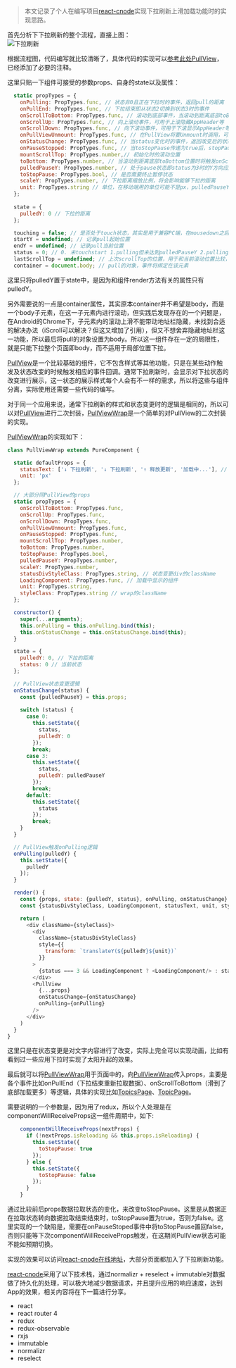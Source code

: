 > 本文记录了个人在编写项目[react-cnode](https://github.com/JoV5/react-cnode)实现下拉刷新上滑加载功能时的实现思路。

首先分析下下拉刷新的整个流程，直接上图：  
![下拉刷新](https://raw.githubusercontent.com/JoV5/blog/master/images/%E4%B8%8B%E6%8B%89%E5%88%B7%E6%96%B0.png)  

根据流程图，代码编写就比较清晰了，具体代码的实现可以[参考此处PullView](https://github.com/JoV5/react-cnode/blob/master/src/components/PullView.js)，已经添加了必要的注释。  

这里只贴一下组件可接受的参数props、自身的state以及属性：
```js
  static propTypes = {
    onPulling: PropTypes.func, // 状态非0且正在下拉时的事件，返回pull的距离
    onPullEnd: PropTypes.func, // 下拉结束即从状态2切换到状态3时的事件
    onScrollToBottom: PropTypes.func, // 滚动到底部事件，当滚动到距离底部toBottom位置时触发，可用于下滑加载更多
    onScrollUp: PropTypes.func, // 向上滚动事件，可用于上滚隐藏AppHeader等
    onScrollDown: PropTypes.func, // 向下滚动事件，可用于下滚显示AppHeader等
    onPullViewUnmount: PropTypes.func, // 在PullView将要Unmount时调用，可用于记录当前滚动位置，在下次Mount时作为下面的mountScrollTop参数传入，回到上次滚动位置
    onStatusChange: PropTypes.func, // 当status变化时的事件，返回改变后的状态，结合个人需要对不同状态做出相应视图改变，比如比如下拉时顶部显示相应的提示
    onPauseStopped: PropTypes.func, // 当toStopPause传递为true后，stopPause完成后的事件
    mountScrollTop: PropTypes.number,// 初始化时的滚动位置
    toBottom: PropTypes.number, // 当滚动到距离底部toBottom位置时将触发onScrollToBottom事件
    pulledPauseY: PropTypes.number, // 处于pause状态即status为3时的Y方向应所在的位置
    toStopPause: PropTypes.bool, // 是否需要终止暂停状态
    scaleY: PropTypes.number, // 下拉距离缩放比例，将会影响能够下拉的距离
    unit: PropTypes.string // 单位，在移动端用的单位可能不是px，pulledPauseY和state中的pulledY都将使用这一单位，在使用px之外的单位时，需要设置好scaleY
  };
  
  state = {
    pulledY: 0 // 下拉的距离
  };

  touching = false; // 是否处于touch状态，其实是用于兼容PC端，在mousedown之后才允许mousemove的逻辑
  startY = undefined; // 记录pull起始位置
  endY = undefined; // 记录pull当前位置
  status = 0; // 0. 未touchstart 1.pulling但未达到pulledPauseY 2.pulling达到pulledPauseY 3.进入pause状态
  lastScrollTop = undefined; // 上次scrollTop的位置，用于和当前滚动位置比较，判断是向上滚还是向下滚
  container = document.body; // pull的对象，事件将绑定在该元素
```

这里只将pulledY置于state中，是因为和组件render方法有关的属性只有pulledY。  

另外需要说的一点是container属性，其实原本container并不希望是body，而是一个body子元素，在这一子元素内进行滚动，但实践后发现存在的一个问题是，在Android的Chrome下，子元素内的滚动上滑不能带动地址栏隐藏，未找到合适的解决办法（iScroll可以解决？但这又增加了引用），但又不想舍弃隐藏地址栏这一功能，所以最后将pull的对象设置为body。所以这一组件存在一定的局限性，就是只能下拉整个页面即body，而不适用于局部位置下拉。

[PullView](https://github.com/JoV5/react-cnode/blob/master/src/components/PullView.js)是一个比较基础的组件，它不包含样式等其他功能，只是在某些动作触发及状态改变的时候触发相应的事件回调。通常下拉刷新时，会显示对下拉状态的改变进行展示，这一状态的展示样式每个人会有不一样的需求，所以将这些与组件分离，实际使用还需要一些代码的编写。  

对于同一个应用来说，通常下拉刷新的样式和状态变更时的逻辑是相同的，所以可以对[PullView](https://github.com/JoV5/react-cnode/blob/master/src/components/PullView.js)进行二次封装，[PullViewWrap](https://github.com/JoV5/react-cnode/blob/master/src/components/PullViewWrap.js)是一个简单的对PullView的二次封装的实现。 

[PullViewWrap](https://github.com/JoV5/react-cnode/blob/master/src/components/PullViewWrap.js)的实现如下：
```js
class PullViewWrap extends PureComponent {

  static defaultProps = {
    statusText: ['↓ 下拉刷新', '↓ 下拉刷新', '↑ 释放更新', '加载中...'], // 文字对应状态
    unit: 'px'
  };

  // 大部分同PullView的props
  static propTypes = {
    onScrollToBottom: PropTypes.func,
    onScrollUp: PropTypes.func,
    onScrollDown: PropTypes.func,
    onPullViewUnmount: PropTypes.func,
    onPauseStopped: PropTypes.func,
    mountScrollTop: PropTypes.number,
    toBottom: PropTypes.number,
    toStopPause: PropTypes.bool,
    pulledPauseY: PropTypes.number,
    scaleY: PropTypes.number,
    statusDivStyleClass: PropTypes.string, // 状态变更div的className
    LoadingComponent: PropTypes.func, // 加载中显示的组件
    unit: PropTypes.string,
    styleClass: PropTypes.string // wrap的className
  };

  constructor() {
    super(...arguments);
    this.onPulling = this.onPulling.bind(this);
    this.onStatusChange = this.onStatusChange.bind(this);
  }

  state = {
    pulledY: 0, // 下拉的距离
    status: 0 // 当前状态
  };

  // PullView状态变更逻辑
  onStatusChange(status) {
    const {pulledPauseY} = this.props;
    
    switch (status) {
      case 0:
        this.setState({
          status,
          pulledY: 0
        });
        break;
      case 3:
        this.setState({
          status,
          pulledY: pulledPauseY
        });
        break;
      default:
        this.setState({
          status
        });
        break;
    }
  }

  // PullView触发onPulling逻辑
  onPulling(pulledY) {
    this.setState({
      pulledY
    });
  }

  render() {
    const {props, state: {pulledY, status}, onPulling, onStatusChange} = this;
    const {statusDivStyleClass, LoadingComponent, statusText, unit, styleClass} = props;

    return (
      <div className={styleClass}>
        <div
          className={statusDivStyleClass}
          style={{
            transform: `translateY(${pulledY}${unit})`
          }}
        >
          {status === 3 && LoadingComponent ? <LoadingComponent/> : statusText[status]}
        </div>
        <PullView 
          {...props}
          onStatusChange={onStatusChange}
          onPulling={onPulling}
        />
      </div>
    )
  }
}
```
这里只是在状态变更是对文字内容进行了改变，实际上完全可以实现动画，比如有看到过一些应用下拉时实现了太阳升起的效果。  

最后就可以将[PullViewWrap](https://github.com/JoV5/react-cnode/blob/master/src/components/PullViewWrap.js)用于页面中的，向[PullViewWrap](https://github.com/JoV5/react-cnode/blob/master/src/components/PullViewWrap.js)传入props，主要是各个事件比如onPullEnd（下拉结束重新拉取数据）、onScrollToBottom（滑到了底部加载更多）等逻辑，具体的实现比如[TopicsPage](https://github.com/JoV5/react-cnode/blob/master/src/containers/TopicsPage/TopicsPageCreator.js)、[TopicPage](https://github.com/JoV5/react-cnode/blob/master/src/containers/TopicPage/index.js)。

需要说明的一个参数是，因为用了redux，所以个人处理是在componentWillReceiveProps这一组件周期中，如下:
```js
    componentWillReceiveProps(nextProps) {
      if (!nextProps.isReloading && this.props.isReloading) {
        this.setState({
          toStopPause: true
        });
      } else {
        this.setState({
          toStopPause: false
        });
      }
    }
```
通过比较前后props数据拉取状态的变化，来改变toStopPause。这里是从数据正在拉取状态转向数据拉取结束结束时，toStopPause置为true，否则为false。这里实现的一个缺陷是，需要在onPauseStoped事件中将toStopPause置回false，否则只能等下次componentWillReceiveProps触发，在这期间PullView状态可能不能如预期切换。  

实现的效果可以访问[react-cnode在线地址](http://cnode.padabon.com)，大部分页面都加入了下拉刷新功能。

[react-cnode](https://github.com/JoV5/react-cnode)采用了以下技术栈，通过normalizr + reselect + immutable对数据做了持久化的处理，可以极大地减少数据请求，并且提升应用的响应速度，达到App的效果，相关内容将在下一篇进行分享。
* react
* react router 4
* redux
* redux-observable
* rxjs
* immutable
* normalizr
* reselect
 